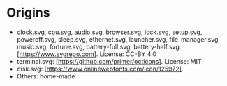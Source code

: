 # Origins

 - clock.svg, cpu.svg, audio.svg, browser.svg, lock.svg, setup.svg, poweroff.svg, sleep.svg, ethernet.svg, launcher.svg, file_manager.svg, music.svg, fortune.svg, battery-full.svg, battery-half.svg: [https://www.svgrepo.com]. License: CC-BY 4.0
 - terminal.svg: [https://github.com/primer/octicons]. License: MIT
 - disk.svg: [https://www.onlinewebfonts.com/icon/125972].
 - Others: home-made
